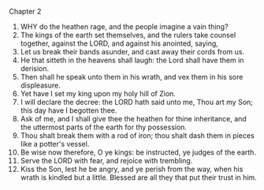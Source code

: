 

Chapter 2

1. WHY do the heathen rage, and the people imagine a vain thing?
2. The kings of the earth set themselves, and the rulers take counsel together, against the LORD, and against his anointed, saying,
3. Let us break their bands asunder, and cast away their cords from us.
4. He that sitteth in the heavens shall laugh: the Lord shall have them in derision.
5. Then shall he speak unto them in his wrath, and vex them in his sore displeasure.
6. Yet have I set my king upon my holy hill of Zion.
7. I will declare the decree: the LORD hath said unto me, Thou art my Son; this day have I begotten thee.
8. Ask of me, and I shall give thee the heathen for thine inheritance, and the uttermost parts of the earth for thy possession.
9. Thou shalt break them with a rod of iron; thou shalt dash them in pieces like a potter's vessel.
10. Be wise now therefore, O ye kings: be instructed, ye judges of the earth.
11. Serve the LORD with fear, and rejoice with trembling.
12. Kiss the Son, lest he be angry, and ye perish from the way, when his wrath is kindled but a little.  Blessed are all they that put their trust in him.
